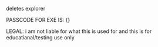 deletes explorer 

PASSCODE FOR EXE IS: {}


LEGAL: i am not liable for what this is used for and this is for educatianal/testing use only
